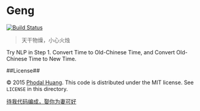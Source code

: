 # Geng

[![Build Status](https://travis-ci.org/phodal/geng.svg?branch=master)](https://travis-ci.org/phodal/geng)

> 天干物燥，小心火烛

Try NLP in Step 1. Convert Time to Old-Chinese Time, and Convert Old-Chinese Time to New Time. 


##License##

© 2015 [Phodal Huang](http://www.phodal.com). This code is distributed under the MIT license. See `LICENSE` in this directory.

[待我代码编成，娶你为妻可好](http://www.xuntayizhan.com/blog/ji-ke-ai-qing-zhi-er-shi-dai-wo-dai-ma-bian-cheng-qu-ni-wei-qi-ke-hao-wan/)
         
